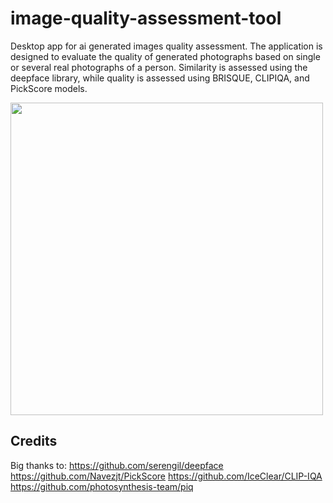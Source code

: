 # image-quality-assessment-tool

Desktop app for ai generated images quality assessment. 
The application is designed to evaluate the quality of generated photographs based on single or several real photographs of a person. 
Similarity is assessed using the deepface library, while quality is assessed using BRISQUE, CLIPIQA, and PickScore models.

<img src="https://private-user-images.githubusercontent.com/102902511/314089650-3281f6b3-f58c-4deb-a060-138a6d856fd5.png?jwt=eyJhbGciOiJIUzI1NiIsInR5cCI6IkpXVCJ9.eyJpc3MiOiJnaXRodWIuY29tIiwiYXVkIjoicmF3LmdpdGh1YnVzZXJjb250ZW50LmNvbSIsImtleSI6ImtleTUiLCJleHAiOjE3MTA4NTc4OTAsIm5iZiI6MTcxMDg1NzU5MCwicGF0aCI6Ii8xMDI5MDI1MTEvMzE0MDg5NjUwLTMyODFmNmIzLWY1OGMtNGRlYi1hMDYwLTEzOGE2ZDg1NmZkNS5wbmc_WC1BbXotQWxnb3JpdGhtPUFXUzQtSE1BQy1TSEEyNTYmWC1BbXotQ3JlZGVudGlhbD1BS0lBVkNPRFlMU0E1M1BRSzRaQSUyRjIwMjQwMzE5JTJGdXMtZWFzdC0xJTJGczMlMkZhd3M0X3JlcXVlc3QmWC1BbXotRGF0ZT0yMDI0MDMxOVQxNDEzMTBaJlgtQW16LUV4cGlyZXM9MzAwJlgtQW16LVNpZ25hdHVyZT1iZjYzYzU0NTk2YzBkNjk1MmYzNmY3NDhhYjU5MzhiMzMwYmE1MDI4NjYzMzRlNWRkMjI5M2QyZmRiY2E0OTQ5JlgtQW16LVNpZ25lZEhlYWRlcnM9aG9zdCZhY3Rvcl9pZD0wJmtleV9pZD0wJnJlcG9faWQ9MCJ9.9gjSwOj64sioFysE9huYWHm2W2_s8Fp76Yrrp5dmYGU" width="500" />

## Credits 

Big thanks to:
https://github.com/serengil/deepface
https://github.com/Navezjt/PickScore
https://github.com/IceClear/CLIP-IQA
https://github.com/photosynthesis-team/piq

